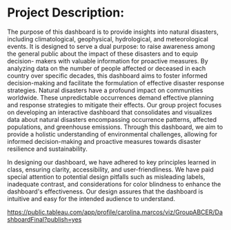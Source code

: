 # Project Description:

The purpose of this dashboard is to provide insights into natural disasters, including climatological,
geophysical, hydrological, and meteorological events. It is designed to serve a dual purpose: to raise
awareness among the general public about the impact of these disasters and to equip decision-
makers with valuable information for proactive measures. By analyzing data on the number of
people affected or deceased in each country over specific decades, this dashboard aims to foster
informed decision-making and facilitate the formulation of effective disaster response strategies.
Natural disasters have a profound impact on communities worldwide. These unpredictable
occurrences demand effective planning and response strategies to mitigate their effects. Our group
project focuses on developing an interactive dashboard that consolidates and visualizes data about
natural disasters encompassing occurrence patterns, affected populations, and greenhouse
emissions. Through this dashboard, we aim to provide a holistic understanding of environmental
challenges, allowing for informed decision-making and proactive measures towards disaster
resilience and sustainability.

In designing our dashboard, we have adhered to key principles learned in class, ensuring clarity,
accessibility, and user-friendliness. We have paid special attention to potential design pitfalls such as
misleading labels, inadequate contrast, and considerations for color blindness to enhance the
dashboard's effectiveness.
Our design assures that the dashboard is intuitive and easy for the intended audience to understand.

https://public.tableau.com/app/profile/carolina.marcos/viz/GroupABCER/DashboardFinal?publish=yes
